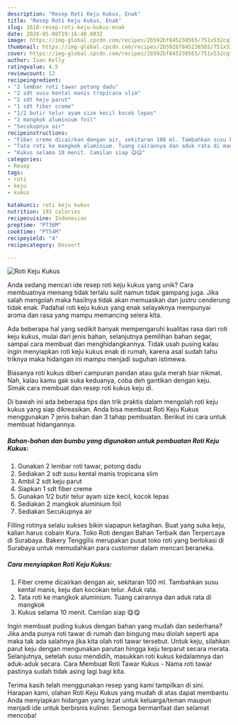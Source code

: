 ```yaml
---
description: "Resep Roti Keju Kukus, Enak"
title: "Resep Roti Keju Kukus, Enak"
slug: 1618-resep-roti-keju-kukus-enak
date: 2020-05-08T19:16:40.603Z
image: https://img-global.cpcdn.com/recipes/2b592bf845238565/751x532cq70/roti-keju-kukus-foto-resep-utama.jpg
thumbnail: https://img-global.cpcdn.com/recipes/2b592bf845238565/751x532cq70/roti-keju-kukus-foto-resep-utama.jpg
cover: https://img-global.cpcdn.com/recipes/2b592bf845238565/751x532cq70/roti-keju-kukus-foto-resep-utama.jpg
author: Ivan Kelly
ratingvalue: 4.5
reviewcount: 12
recipeingredient:
- "2 lembar roti tawar potong dadu"
- "2 sdt susu kental manis tropicana slim"
- "2 sdt keju parut"
- "1 sdt fiber creme"
- "1/2 butir telur ayam size kecil kocok lepas"
- "2 mangkok aluminium foil"
- "Secukupnya air"
recipeinstructions:
- "Fiber creme dicairkan dengan air, sekitaran 100 ml. Tambahkan susu kental manis, keju dan kocokan telur. Aduk rata."
- "Tata roti ke mangkok aluminium. Tuang cairannya dan aduk rata di mangkok"
- "Kukus selama 10 menit. Camilan siap 😋😋"
categories:
- Resep
tags:
- roti
- keju
- kukus

katakunci: roti keju kukus 
nutrition: 193 calories
recipecuisine: Indonesian
preptime: "PT36M"
cooktime: "PT54M"
recipeyield: "4"
recipecategory: Dessert

---
```



![Roti Keju Kukus](https://img-global.cpcdn.com/recipes/2b592bf845238565/751x532cq70/roti-keju-kukus-foto-resep-utama.jpg)

Anda sedang mencari ide resep roti keju kukus yang unik? Cara membuatnya memang tidak terlalu sulit namun tidak gampang juga. Jika salah mengolah maka hasilnya tidak akan memuaskan dan justru cenderung tidak enak. Padahal roti keju kukus yang enak selayaknya mempunyai aroma dan rasa yang mampu memancing selera kita.

Ada beberapa hal yang sedikit banyak mempengaruhi kualitas rasa dari roti keju kukus, mulai dari jenis bahan, selanjutnya pemilihan bahan segar, sampai cara membuat dan menghidangkannya. Tidak usah pusing kalau ingin menyiapkan roti keju kukus enak di rumah, karena asal sudah tahu triknya maka hidangan ini mampu menjadi suguhan istimewa.

Biasanya roti kukus diberi campuran pandan atau gula merah biar nikmat. Nah, kalau kamu gak suka keduanya, coba deh gantikan dengan keju. Simak cara membuat dan resep roti kukus keju di.


Di bawah ini ada beberapa tips dan trik praktis dalam mengolah roti keju kukus yang siap dikreasikan. Anda bisa membuat Roti Keju Kukus menggunakan 7 jenis bahan dan 3 tahap pembuatan. Berikut ini cara untuk membuat hidangannya.

<!--inarticleads1-->

##### Bahan-bahan dan bumbu yang digunakan untuk pembuatan Roti Keju Kukus:

1. Gunakan 2 lembar roti tawar, potong dadu
1. Sediakan 2 sdt susu kental manis tropicana slim
1. Ambil 2 sdt keju parut
1. Siapkan 1 sdt fiber creme
1. Gunakan 1/2 butir telur ayam size kecil, kocok lepas
1. Sediakan 2 mangkok aluminium foil
1. Sediakan Secukupnya air


Filling rotinya selalu sukses bikin siapapun ketagihan. Buat yang suka keju, kalian harus cobain Kura. Toko Roti dengan Bahan Terbaik dan Terpercaya di Surabaya. Bakery Tenggilis merupakan pusat toko roti yang berlokasi di Surabaya untuk memudahkan para customer dalam mencari beraneka. 

<!--inarticleads2-->

##### Cara menyiapkan Roti Keju Kukus:

1. Fiber creme dicairkan dengan air, sekitaran 100 ml. Tambahkan susu kental manis, keju dan kocokan telur. Aduk rata.
1. Tata roti ke mangkok aluminium. Tuang cairannya dan aduk rata di mangkok
1. Kukus selama 10 menit. Camilan siap 😋😋


Ingin membuat puding kukus dengan bahan yang mudah dan sederhana? Jika anda punya roti tawar di rumah dan bingung mau diolah seperti apa maka tak ada salahnya jika kita olah roti tawar tersebut. Untuk keju, silahkan parut keju dengan mengunakan parutan hingga keju terparut secara merata. Selanjutnya, setelah susu mendidih, masukkan roti kukus kedalamnya dan aduk-aduk secara. Cara Membuat Roti Tawar Kukus - Nama roti tawar pastinya sudah tidak asing lagi bagi kita. 

Terima kasih telah menggunakan resep yang kami tampilkan di sini. Harapan kami, olahan Roti Keju Kukus yang mudah di atas dapat membantu Anda menyiapkan hidangan yang lezat untuk keluarga/teman maupun menjadi ide untuk berbisnis kuliner. Semoga bermanfaat dan selamat mencoba!
